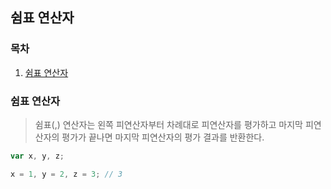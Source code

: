 ## 쉼표 연산자

### 목차

1. [쉼표 연산자](#쉼표-연산자-1)


### 쉼표 연산자

> 쉼표(,) 연산자는 왼쪽 피연산자부터 차례대로 피연산자를 평가하고 마지막 피연산자의 평가가 끝나면 마지막 피연산자의 평가 결과를 반환한다.

```javascript
var x, y, z;

x = 1, y = 2, z = 3; // 3
```
